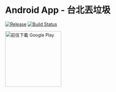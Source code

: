 # Android App - 台北丟垃圾
[![Release](https://img.shields.io/github/release/ccjeng/TPTrashCan.svg)](https://github.com/ccjeng/TPTrashCan/releases)
[![Build Status](https://travis-ci.org/ccjeng/TPTrashCan.svg?branch=master)](https://travis-ci.org/ccjeng/TPTrashCan)

<a href='https://play.google.com/store/apps/details?id=com.ccjeng.tptrashcan&utm_source=global_co&utm_medium=prtnr&utm_content=Mar2515&utm_campaign=PartBadge&pcampaignid=MKT-Other-global-all-co-prtnr-py-PartBadge-Mar2515-1'><img alt='前往下載 Google Play' src='https://play.google.com/intl/en_us/badges/images/generic/zh-tw_badge_web_generic.png' width='180'/></a>
